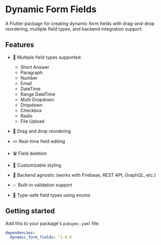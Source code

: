 # Dynamic Form Fields

A Flutter package for creating dynamic form fields with drag-and-drop reordering, multiple field types, and backend integration support.

## Features

- 🎯 Multiple field types supported:
    - Short Answer
    - Paragraph
    - Number
    - Email
    - DateTime
    - Range DateTime
    - Multi Dropdown
    - Dropdown
    - Checkbox
    - Radio
    - File Upload

- 🔄 Drag and drop reordering
- ✏️ Real-time field editing
- 🗑️ Field deletion
- 🎨 Customizable styling
- 🔌 Backend agnostic (works with Firebase, REST API, GraphQL, etc.)
- ✅ Built-in validation support
- 🎯 Type-safe field types using enums

## Getting started

Add this to your package's `pubspec.yaml` file:

```yaml
dependencies:
  dynamic_form_fields: ^1.0.0